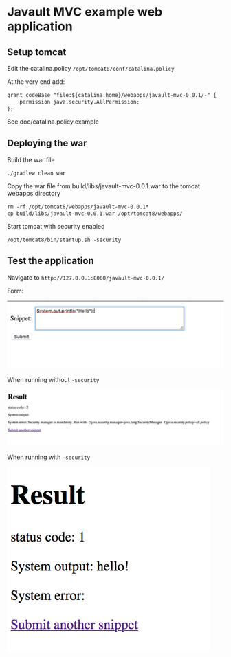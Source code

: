 # Javault MVC example web application

## Setup tomcat

Edit the catalina.policy ```/opt/tomcat8/conf/catalina.policy```

At the very end add:

    grant codeBase "file:${catalina.home}/webapps/javault-mvc-0.0.1/-" {
        permission java.security.AllPermission;
    };

See doc/catalina.policy.example

## Deploying the war

Build the war file

    ./gradlew clean war

Copy the war file from build/libs/javault-mvc-0.0.1.war to the tomcat webapps directory

    rm -rf /opt/tomcat8/webapps/javault-mvc-0.0.1*
    cp build/libs/javault-mvc-0.0.1.war /opt/tomcat8/webapps/

Start tomcat with security enabled

    /opt/tomcat8/bin/startup.sh -security

## Test the application

Navigate to ```http://127.0.0.1:8080/javault-mvc-0.0.1/```

Form:

![Sample form](https://github.com/dvekeman/javault-mvc/blob/master/doc/img/form.png "Sample form")

When running without ```-security```

![Without security](https://github.com/dvekeman/javault-mvc/blob/master/doc/img/1_without_security.png "Without security")

When running with ```-security```

![With security](https://github.com/dvekeman/javault-mvc/blob/master/doc/img/2_with_security.png "With security")

